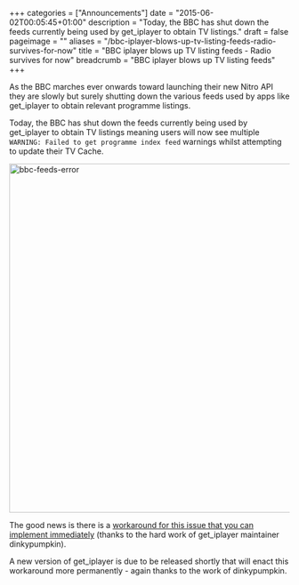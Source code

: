 +++
categories = ["Announcements"]
date = "2015-06-02T00:05:45+01:00"
description = "Today, the BBC has shut down the feeds currently being used by get_iplayer to obtain TV listings."
draft = false
pageimage = ""
aliases = "/bbc-iplayer-blows-up-tv-listing-feeds-radio-survives-for-now"
title = "BBC iplayer blows up TV listing feeds - Radio survives for now"
breadcrumb = "BBC iplayer blows up TV listing feeds"
+++

As the BBC marches ever onwards toward launching their new Nitro API they are slowly but surely shutting down the various feeds used by apps like get_iplayer to obtain relevant programme listings.

Today, the BBC has shut down the feeds currently being used by get_iplayer to obtain TV listings meaning users will now see multiple `WARNING: Failed to get programme index feed` warnings whilst attempting to update their TV Cache.

<img src="/img/2015/06/bbc-feeds-error.png" alt="bbc-feeds-error" width="809" height="628" />

The good news is there is a [workaround for this issue that you can implement immediately](/forums/topic/the-bbc-has-blown-up-tv-listing-feeds-here-is-the-workaround/) (thanks to the hard work of get_iplayer maintainer dinkypumpkin).

A new version of get_iplayer is due to be released shortly that will enact this workaround more permanently - again thanks to the work of dinkypumpkin.
<!--more-->
